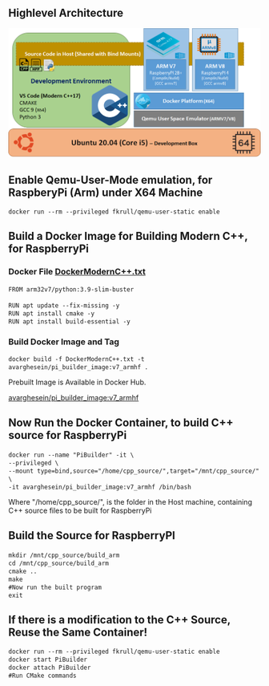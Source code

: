 ## Highlevel Architecture

![alt Arch](https://github.com/avarghesein/-NIX/blob/main/Lubuntu%2020.04/Virtualization/Docker/CrossCompileC%2B%2BWithDocker.png)

## Enable Qemu-User-Mode emulation, for RaspberyPi (Arm) under X64 Machine
    
    docker run --rm --privileged fkrull/qemu-user-static enable

## Build a Docker Image for Building Modern C++, for RaspberryPi

  ### Docker File [DockerModernC++.txt](https://github.com/avarghesein/-NIX/blob/main/Lubuntu%2020.04/Virtualization/Docker/DockerModernC%2B%2B.txt)
  
    FROM arm32v7/python:3.9-slim-buster

    RUN apt update --fix-missing -y
    RUN apt install cmake -y
    RUN apt install build-essential -y
  
  ### Build Docker Image and Tag
  
    docker build -f DockerModernC++.txt -t avarghesein/pi_builder_image:v7_armhf .
    
 Prebuilt Image is Available in Docker Hub.
 
 [avarghesein/pi_builder_image:v7_armhf](https://hub.docker.com/r/avarghesein/armhf_cpp_builder)

## Now Run the Docker Container, to build C++ source for RaspberryPi

    docker run --name "PiBuilder" -it \
    --privileged \
    --mount type=bind,source="/home/cpp_source/",target="/mnt/cpp_source/"  \
    -it avarghesein/pi_builder_image:v7_armhf /bin/bash

Where "/home/cpp_source/", is the folder in the Host machine, containing C++ source files to be built for RaspberryPi

## Build the Source for RaspberryPI

    mkdir /mnt/cpp_source/build_arm
    cd /mnt/cpp_source/build_arm
    cmake ..
    make
    #Now run the built program
    exit
    
## If there is a modification to the C++ Source, Reuse the Same Container!

    docker run --rm --privileged fkrull/qemu-user-static enable
    docker start PiBuilder
    docker attach PiBuilder
    #Run CMake commands
